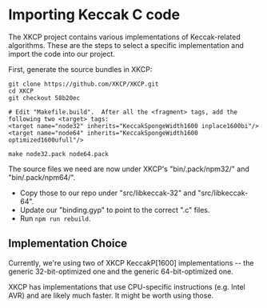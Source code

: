 # Importing Keccak C code

The XKCP project contains various implementations of Keccak-related algorithms. These are the steps to select a specific implementation and import the code into our project.

First, generate the source bundles in XKCP:

```text
git clone https://github.com/XKCP/XKCP.git
cd XKCP
git checkout 58b20ec

# Edit "Makefile.build".  After all the <fragment> tags, add the following two <target> tags:
<target name="node32" inherits="KeccakSpongeWidth1600 inplace1600bi"/>
<target name="node64" inherits="KeccakSpongeWidth1600 optimized1600ufull"/>

make node32.pack node64.pack
```

The source files we need are now under XKCP's "bin/.pack/npm32/" and "bin/.pack/npm64/".

* Copy those to our repo under "src/libkeccak-32" and "src/libkeccak-64".
* Update our "binding.gyp" to point to the correct ".c" files.
* Run `npm run rebuild`.

## Implementation Choice

Currently, we're using two of XKCP KeccakP\[1600\] implementations -- the generic 32-bit-optimized one and the generic 64-bit-optimized one.

XKCP has implementations that use CPU-specific instructions \(e.g. Intel AVR\) and are likely much faster. It might be worth using those.

